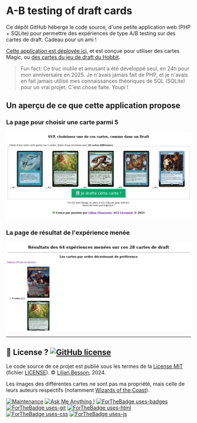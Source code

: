 # A-B testing of draft cards

Ce dépôt GitHub héberge le code source, d'une petite application web (PHP + SQLite) pour permettre des expériences de type A/B testing sur des cartes de draft. Cadeau pour un ami !

[Cette application est déployée ici](),
et est conçue pour utiliser des cartes Magic, ou [des cartes du jeu de draft du Hobbit](http://hobbitdraftgame.free.fr/Download.html).

> Fun fact: Ce truc inutile et amusant a été développé seul, en 24h pour mon anniversaire en 2025. Je n'avais jamais fait de PHP, et je n'avais en fait jamais utilisé mes connaissances théoriques de SQL (SQLite) pour un vrai projet. C'est chose faite. Youpi !

## Un aperçu de ce que cette application propose

### La page pour choisir une carte parmi 5
![screenshots/screenshots-index.png](screenshots/screenshots-index.png)

### La page de résultat de l'expérience menée
![screenshots/screenshots-resultats.png](screenshots/screenshots-resultats.png)

----

## :scroll: License ? [![GitHub license](https://img.shields.io/github/license/Naereen/A-B-testing-of-draft-cards)](https://github.com/Naereen/A-B-testing-of-draft-cards/blob/master/LICENSE)
Le code source de ce projet est publié sous les termes de la [License MIT](https://lbesson.mit-license.org/) (fichier [LICENSE](LICENSE)).
© [Lilian Besson](https://GitHub.com/Naereen), 2024.

Les images des différentes cartes ne sont pas ma propriété, mais celle de leurs auteurs respectifs (notamment [Wizards of the Coast](https://magic.wizards.com/)).

[![Maintenance](https://img.shields.io/badge/Maintained%3F-yes-green.svg)](https://GitHub.com/Naereen/A-B-testing-of-draft-cards/graphs/commit-activity)
[![Ask Me Anything !](https://img.shields.io/badge/Ask%20me-anything-1abc9c.svg)](https://GitHub.com/Naereen/ama)
[![ForTheBadge uses-badges](http://ForTheBadge.com/images/badges/uses-badges.svg)](http://ForTheBadge.com)
[![ForTheBadge uses-git](http://ForTheBadge.com/images/badges/uses-git.svg)](https://GitHub.com/)
[![ForTheBadge uses-html](http://ForTheBadge.com/images/badges/uses-html.svg)](http://ForTheBadge.com)
[![ForTheBadge uses-css](http://ForTheBadge.com/images/badges/uses-css.svg)](http://ForTheBadge.com)
[![ForTheBadge uses-js](http://ForTheBadge.com/images/badges/uses-js.svg)](http://ForTheBadge.com)
